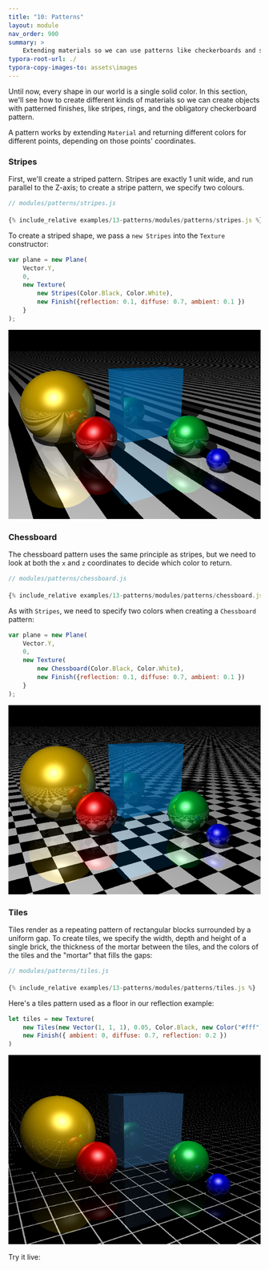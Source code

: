 ```yaml
---
title: "10: Patterns"
layout: module
nav_order: 900
summary: >
    Extending materials so we can use patterns like checkerboards and stripes.
typora-root-url: ./
typora-copy-images-to: assets\images
---
```


Until now, every shape in our world is a single solid color. In this section, we'll see how to create different kinds of materials so we can create objects with patterned finishes, like stripes, rings, and the obligatory checkerboard pattern.

A pattern works by extending `Material` and returning different colors for different points, depending on those points' coordinates.

### Stripes

First, we'll create a striped pattern. Stripes are exactly 1 unit wide, and run parallel to the Z-axis; to create a stripe pattern, we specify two colours. 

```javascript
// modules/patterns/stripes.js

{% include_relative examples/13-patterns/modules/patterns/stripes.js %}
```

To create a striped shape, we pass a `new Stripes` into the `Texture` constructor:

```javascript
var plane = new Plane(
	Vector.Y, 
	0, 
	new Texture(
		new Stripes(Color.Black, Color.White), 
		new Finish({reflection: 0.1, diffuse: 0.7, ambient: 0.1 })
	}
);
```

![image-20220320140656233](assets/images/image-20220320140656233.png)

### Chessboard

The chessboard pattern uses the same principle as stripes, but we need to look at both the `x` and `z` coordinates to decide which color to return.

```javascript
// modules/patterns/chessboard.js

{% include_relative examples/13-patterns/modules/patterns/chessboard.js %}
```

As with `Stripes`, we need to specify two colors when creating a `Chessboard` pattern:

```javascript
var plane = new Plane(
	Vector.Y, 
	0, 
	new Texture(
		new Chessboard(Color.Black, Color.White), 
		new Finish({reflection: 0.1, diffuse: 0.7, ambient: 0.1 })
	}
);
```

![image-20220320141809004](assets/images/image-20220320141809004.png)

### Tiles

Tiles render as a repeating pattern of rectangular blocks surrounded by a uniform gap. To create tiles, we specify the width, depth and height of a single brick, the thickness of the mortar between the tiles, and the colors of the tiles and the "mortar" that fills the gaps:

```javascript
// modules/patterns/tiles.js

{% include_relative examples/13-patterns/modules/patterns/tiles.js %}
```

Here's a tiles pattern used as a floor in our reflection example:

```javascript
let tiles = new Texture(
	new Tiles(new Vector(1, 1, 1), 0.05, Color.Black, new Color("#fff")),
	new Finish({ ambient: 0, diffuse: 0.7, reflection: 0.2 })
)
```

![image-20220320192513090](/assets/images/image-20220320192513090.png)



Try it live: 




